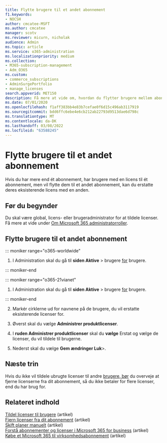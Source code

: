 ```yaml
---
title: Flytte brugere til et andet abonnement
f1.keywords:
- NOCSH
author: cmcatee-MSFT
ms.author: cmcatee
manager: scotv
ms.reviewer: micurn, nicholak
audience: Admin
ms.topic: article
ms.service: o365-administration
ms.localizationpriority: medium
ms.collection:
- M365-subscription-management
- Adm_O365
ms.custom:
- commerce_subscriptions
- AdminSurgePortfolio
- manage_licenses
search.appverid: MET150
description: Få mere at vide om, hvordan du flytter brugere mellem abonnementer.
ms.date: 07/01/2020
ms.openlocfilehash: f1aff383bb4e83b7cefae0f6d15c496ab3117919
ms.sourcegitcommit: bdd6ffc6ebe4e6cb212ab22793d9513dae6d798c
ms.translationtype: MT
ms.contentlocale: da-DK
ms.lasthandoff: 03/08/2022
ms.locfileid: "63588245"
---
```

# <a name="move-users-to-a-different-subscription"></a>Flytte brugere til et andet abonnement

Hvis du har mere end ét abonnement, har brugere med en licens til ét abonnement, men vil flytte dem til et andet abonnement, kan du erstatte deres eksisterende licens med en anden.

## <a name="before-you-begin"></a>Før du begynder

Du skal være global, licens- eller brugeradministrator for at tildele licenser. Få mere at vide under [Om Microsoft 365 administratorroller](../../admin/add-users/about-admin-roles.md).

## <a name="move-users-to-a-different-subscription"></a>Flytte brugere til et andet abonnement

::: moniker range="o365-worldwide"

1. I Administration skal du gå til **siden Aktive** \> brugere <a href="https://go.microsoft.com/fwlink/p/?linkid=834822" target="_blank">for</a> brugere.

::: moniker-end

::: moniker range="o365-21vianet"

 1. I Administration skal du gå til **siden Aktive** \> brugere <a href="https://go.microsoft.com/fwlink/p/?linkid=850628" target="_blank">for</a> brugere.

::: moniker-end

2. Markér cirklerne ud for navnene på de brugere, du vil erstatte eksisterende licenser for.

3. Øverst skal du vælge **Administrer produktlicenser**.

4. I **ruden Administrer produktlicenser** skal du **vælge**  Erstat og vælge de licenser, du vil tildele til brugerne.

5. Nederst skal du vælge **Gem ændringer Luk**\>.

## <a name="next-steps"></a>Næste trin

Hvis du ikke vil tildele ubrugte licenser til andre [brugere, bør](../../managed-desktop/get-started/assign-licenses.md) du overveje at fjerne licenserne fra dit abonnement, så du ikke betaler for flere licenser, end du har brug for.[](../../commerce/licenses/buy-licenses.md)

## <a name="related-content"></a>Relateret indhold

[Tildel licenser til brugere](../../admin/manage/assign-licenses-to-users.md) (artikel)\
[Fjern licenser fra dit abonnement](../licenses/buy-licenses.md) (artikel)\
[Skift planer manuelt](change-plans-manually.md) (artikel)\
[Forstå abonnementer og licenser i Microsoft 365 for business](../licenses/subscriptions-and-licenses.md) (artikel)\
[Købe et Microsoft 365 til virksomhedsabonnement](../try-or-buy-microsoft-365.md) (artikel)
